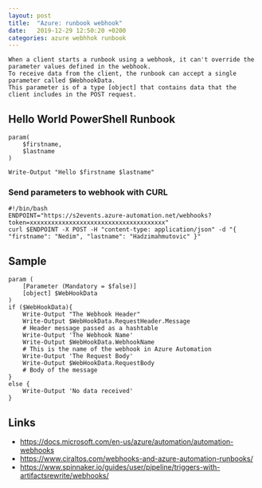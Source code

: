 ```yaml
---
layout: post
title:  "Azure: runbook webhook"
date:   2019-12-29 12:50:20 +0200
categories: azure webhhok runbook
---
```


````
When a client starts a runbook using a webhook, it can't override the parameter values defined in the webhook. 
To receive data from the client, the runbook can accept a single parameter called $WebhookData. 
This parameter is of a type [object] that contains data that the client includes in the POST request.
````

## Hello World PowerShell Runbook

````
param(
    $firstname,
    $lastname
)

Write-Output "Hello $firstname $lastname"
````

### Send parameters to webhook with CURL

````
#!/bin/bash
ENDPOINT="https://s2events.azure-automation.net/webhooks?token=xxxxxxxxxxxxxxxxxxxxxxxxxxxxxxxxxxxxxx"
curl $ENDPOINT -X POST -H "content-type: application/json" -d "{ "firstname": "Nedim", "lastname": "Hadzimahmutovic" }"
````

## Sample

````
param (
    [Parameter (Mandatory = $false)]
    [object] $WebHookData
)
if ($WebHookData){
    Write-Output "The Webhook Header"
    Write-Output $WebHookData.RequestHeader.Message
    # Header message passed as a hashtable 
    Write-Output 'The Webhook Name'
    Write-Output $WebHookData.WebhookName
    # This is the name of the webhook in Azure Automation
    Write-Output 'The Request Body'
    Write-Output $WebHookData.RequestBody
    # Body of the message
}
else {
    Write-Output 'No data received'
}

````

## Links

* https://docs.microsoft.com/en-us/azure/automation/automation-webhooks
* https://www.ciraltos.com/webhooks-and-azure-automation-runbooks/
* https://www.spinnaker.io/guides/user/pipeline/triggers-with-artifactsrewrite/webhooks/
